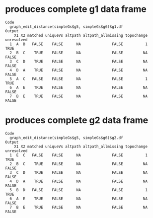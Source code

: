 # produces complete g1 data frame

    Code
      graph_edit_distance(simpleGs$g5, simpleGs$g6)$g1.df
    Output
        X1 X2 matched uniqueVs altpath altpath_allmissing topochange unresolved
      1  A  B   FALSE    FALSE      NA              FALSE          1       TRUE
      2  B  C    TRUE    FALSE      NA              FALSE         NA      FALSE
      3  C  D    TRUE    FALSE      NA              FALSE         NA      FALSE
      4  D  A    TRUE    FALSE      NA              FALSE         NA      FALSE
      5  A  C   FALSE    FALSE      NA              FALSE          1       TRUE
      6  A  E    TRUE    FALSE      NA              FALSE         NA      FALSE
      7  B  E    TRUE    FALSE      NA              FALSE         NA      FALSE

# produces complete g2 data frame

    Code
      graph_edit_distance(simpleGs$g5, simpleGs$g6)$g2.df
    Output
        X1 X2 matched uniqueVs altpath altpath_allmissing topochange unresolved
      1  E  C   FALSE    FALSE      NA              FALSE          1       TRUE
      2  B  C    TRUE    FALSE      NA              FALSE         NA      FALSE
      3  C  D    TRUE    FALSE      NA              FALSE         NA      FALSE
      4  D  A    TRUE    FALSE      NA              FALSE         NA      FALSE
      5  B  D   FALSE    FALSE      NA              FALSE          1       TRUE
      6  A  E    TRUE    FALSE      NA              FALSE         NA      FALSE
      7  B  E    TRUE    FALSE      NA              FALSE         NA      FALSE

